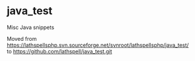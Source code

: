 java_test
=========

Misc Java snippets

Moved from
  https://lathspellsphp.svn.sourceforge.net/svnroot/lathspellsphp/java_test/
to 
  https://github.com/lathspell/java_test.git

